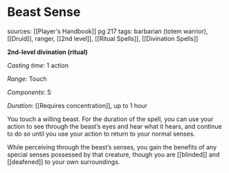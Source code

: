 # Beast Sense
sources: [[Player's Handbook]] pg 217
tags: barbarian (totem warrior), [[Druid]], ranger, [[2nd level]], [[Ritual Spells]], [[Divination Spells]]

**2nd-level divination (ritual)**

*Casting time*: 1 action

*Range*: Touch

*Components*: S

*Duration*: [[Requires concentration]], up to 1 hour

You touch a willing beast. For the duration of the spell, you can use your action to see through the beast’s eyes and hear what it hears, and continue to do so until you use your action to return to your normal senses.

While perceiving through the beast’s senses, you gain the benefits of any special senses possessed by that creature, though you are [[blinded]] and [[deafened]] to your own surroundings.

